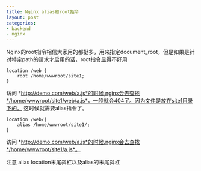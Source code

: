 ```yaml
---
title: Nginx alias和root指令
layout: post
categories:
- backend
- nginx
---
```

Nginx的root指令相信大家用的都挺多，用来指定document_root，但是如果是针对特定path的请求才启用的话，root指令显得不好用
```
location /web {
    root /home/wwwroot/site1;
}
```
访问 *http://demo.com/web/a.js*的时候,nginx会去查找*/home/wwwroot/site1/web/a.js*，一般就会404了。因为文件是放在site1目录下的。
这时候就需要alias指令了。
```
location /web/{
    alias /home/wwwroot/site1/;
}
```
访问 *http://demo.com/web/a.js*的时候,nginx会去查找*/home/wwwroot/site1/a.js*。

注意 alias location末尾斜杠以及alias的末尾斜杠